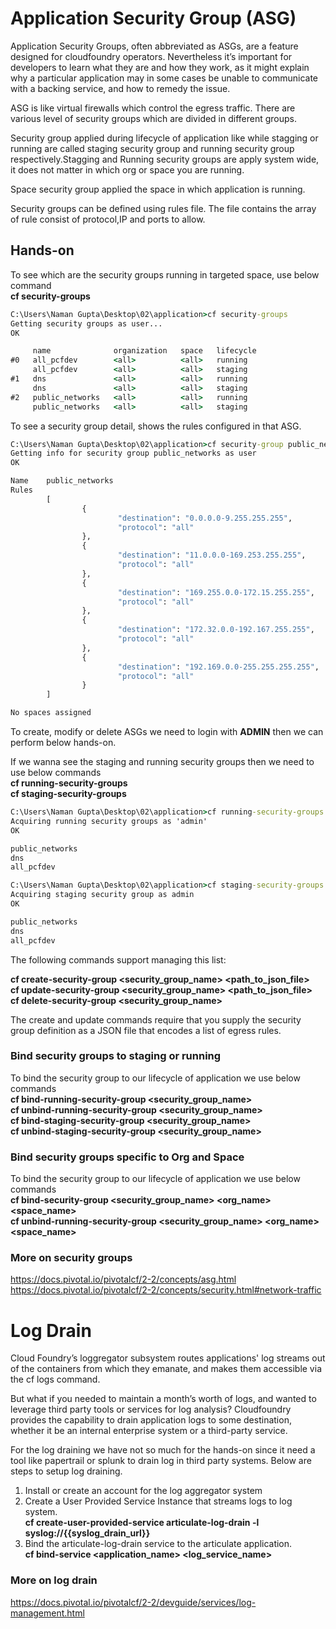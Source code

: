 # Application Security Group (ASG)
Application Security Groups, often abbreviated as ASGs, are a feature designed for cloudfoundry operators.
Nevertheless it’s important for developers to learn what they are and how they work, as it might explain 
why a particular application may in some cases be unable to communicate with a backing service, and 
how to remedy the issue. 
 
ASG is like virtual firewalls which control the egress traffic. There are various level of security 
groups which are divided in different groups. 

Security group applied during lifecycle of application like while stagging or running are called 
staging security group and running security group respectively.Stagging and Running security groups 
are apply system wide, it does not matter in which org or space you are running.

Space security group applied the space in which application is running. 

Security groups can be defined using rules file. The file contains the array of rule consist of 
protocol,IP and ports to allow.

## Hands-on
To see which are the security groups running in targeted space, use below command<br/>
**cf security-groups**
```cmd
C:\Users\Naman Gupta\Desktop\02\application>cf security-groups
Getting security groups as user...
OK

     name              organization   space   lifecycle
#0   all_pcfdev        <all>          <all>   running
     all_pcfdev        <all>          <all>   staging
#1   dns               <all>          <all>   running
     dns               <all>          <all>   staging
#2   public_networks   <all>          <all>   running
     public_networks   <all>          <all>   staging

```
To see a security group detail, shows the rules configured in that ASG.
```cmd
C:\Users\Naman Gupta\Desktop\02\application>cf security-group public_networks
Getting info for security group public_networks as user
OK

Name    public_networks
Rules
        [
                {
                        "destination": "0.0.0.0-9.255.255.255",
                        "protocol": "all"
                },
                {
                        "destination": "11.0.0.0-169.253.255.255",
                        "protocol": "all"
                },
                {
                        "destination": "169.255.0.0-172.15.255.255",
                        "protocol": "all"
                },
                {
                        "destination": "172.32.0.0-192.167.255.255",
                        "protocol": "all"
                },
                {
                        "destination": "192.169.0.0-255.255.255.255",
                        "protocol": "all"
                }
        ]

No spaces assigned
```

To create, modify or delete ASGs we need to login with **ADMIN** then we can perform below hands-on.

If we wanna see the staging and running security groups then we need to use below commands<br/>
**cf running-security-groups**<br/>
**cf staging-security-groups**<br/>
```cmd
C:\Users\Naman Gupta\Desktop\02\application>cf running-security-groups
Acquiring running security groups as 'admin'
OK

public_networks
dns
all_pcfdev

C:\Users\Naman Gupta\Desktop\02\application>cf staging-security-groups
Acquiring staging security group as admin
OK

public_networks
dns
all_pcfdev
```

The following commands support managing this list:<br/>

**cf create-security-group <security_group_name> <path_to_json_file>**<br/>
**cf update-security-group <security_group_name> <path_to_json_file>**<br/>
**cf delete-security-group <security_group_name>**<br/>

The create and update commands require that you supply the security group definition as a JSON file that encodes a list 
of egress rules.

### Bind security groups to staging or running
To bind the security group to our lifecycle of application we use below commands<br/>
**cf bind-running-security-group <security_group_name>**<br/> 
**cf unbind-running-security-group <security_group_name>**<br/>
**cf bind-staging-security-group  <security_group_name>**<br/> 
**cf unbind-staging-security-group  <security_group_name>**<br/>

### Bind security groups specific to Org and Space
To bind the security group to our lifecycle of application we use below commands<br/>
**cf bind-security-group <security_group_name> <org_name> <space_name>**<br/> 
**cf unbind-running-security-group <security_group_name> <org_name> <space_name>**<br/>

### More on security groups
https://docs.pivotal.io/pivotalcf/2-2/concepts/asg.html<br/>
https://docs.pivotal.io/pivotalcf/2-2/concepts/security.html#network-traffic

# Log Drain
Cloud Foundry’s loggregator subsystem routes applications' log streams out of the containers from which they emanate, 
and makes them accessible via the cf logs command.

But what if you needed to maintain a month’s worth of logs, and wanted to leverage third party tools or services for 
log analysis? Cloudfoundry provides the capability to drain application logs to some destination, whether it be an 
internal enterprise system or a third-party service.

For the log draining we have not so much for the hands-on since it need a tool like papertrail or splunk to drain log in
third party systems. Below are steps to setup log draining.
1. Install or create an account for the log aggregator system
2. Create a User Provided Service Instance that streams logs to log system.<br/>
**cf create-user-provided-service articulate-log-drain -l syslog://{{syslog_drain_url}}**
3. Bind the articulate-log-drain service to the articulate application.<br/>
**cf bind-service <application_name> <log_service_name>**

### More on log drain
https://docs.pivotal.io/pivotalcf/2-2/devguide/services/log-management.html

